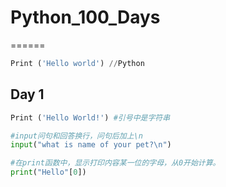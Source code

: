 # Python_100_Days
======

```Python
Print ('Hello world') //Python

```
## Day 1

```Python
Print ('Hello World!') #引号中是字符串

#input问句和回答换行，问句后加上\n
input("what is name of your pet?\n")

#在print函数中，显示打印内容某一位的字母，从0开始计算。
print("Hello"[0])

```

